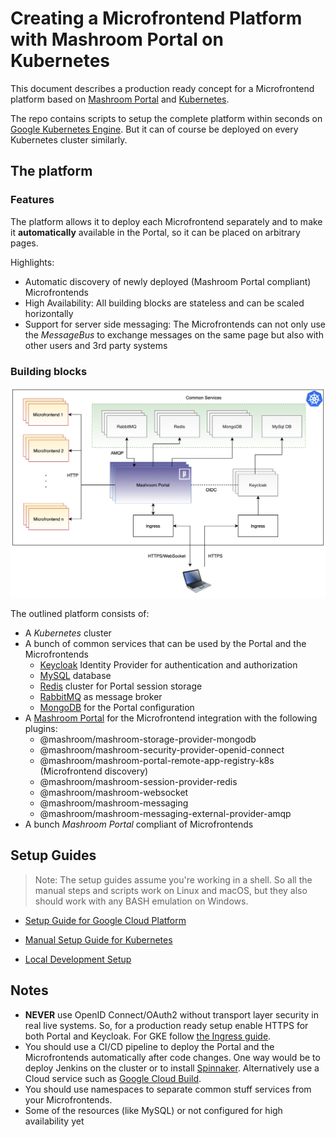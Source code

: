 
# Creating a Microfrontend Platform with Mashroom Portal on Kubernetes

This document describes a production ready concept for a Microfrontend platform based
on [Mashroom Portal](https://mashroom-server.com) and [Kubernetes](https://kubernetes.io).

The repo contains scripts to setup the complete platform within seconds on [Google Kubernetes Engine](https://cloud.google.com/kubernetes-engine).
But it can of course be deployed on every Kubernetes cluster similarly.

## The platform

### Features

The platform allows it to deploy each Microfrontend separately and to make it **automatically** available in the Portal,
so it can be placed on arbitrary pages.

Highlights:

 * Automatic discovery of newly deployed (Mashroom Portal compliant) Microfrontends
 * High Availability: All building blocks are stateless and can be scaled horizontally
 * Support for server side messaging: The Microfrontends can not only use the *MessageBus* to exchange messages on the same page
   but also with other users and 3rd party systems

### Building blocks

![The platform](./images/platform.png)

The outlined platform consists of:

 * A *Kubernetes* cluster
 * A bunch of common services that can be used by the Portal and the Microfrontends
     * [Keycloak](https://www.keycloak.org) Identity Provider for authentication and authorization
     * [MySQL](https://www.mysql.com/)  database
     * [Redis](https://redis.io) cluster for Portal session storage
     * [RabbitMQ](https://www.rabbitmq.com) as message broker
     * [MongoDB](https://www.mongodb.com) for the Portal configuration
 * A [Mashroom Portal](https://mashroom-server.com) for the Microfrontend integration with the following plugins:
     * @mashroom/mashroom-storage-provider-mongodb
     * @mashroom/mashroom-security-provider-openid-connect
     * @mashroom/mashroom-portal-remote-app-registry-k8s (Microfrontend discovery)
     * @mashroom/mashroom-session-provider-redis
     * @mashroom/mashroom-websocket
     * @mashroom/mashroom-messaging
     * @mashroom/mashroom-messaging-external-provider-amqp
 * A bunch *Mashroom Portal* compliant of Microfrontends

## Setup Guides

> Note: The setup guides assume you're working in a shell. So all the manual steps and scripts work on
> Linux and macOS, but they also should work with any BASH emulation on Windows.

 * [Setup Guide for Google Cloud Platform](SETUP_GCP.md)
 * [Manual Setup Guide for Kubernetes](SETUP_K8S_MANUAL.md)


 * [Local Development Setup](SETUP_LOCAL_DEV.md)

## Notes

 * **NEVER** use OpenID Connect/OAuth2 without transport layer security in real live systems.
   So, for a production ready setup enable HTTPS for both Portal and Keycloak.
   For GKE follow [the Ingress guide](https://cloud.google.com/kubernetes-engine/docs/concepts/ingress).
 * You should use a CI/CD pipeline to deploy the Portal and the Microfrontends automatically after code changes.
   One way would be to deploy Jenkins on the cluster or to install [Spinnaker](https://www.spinnaker.io/).
   Alternatively use a Cloud service such as [Google Cloud Build](https://github.com/marketplace/google-cloud-build).
 * You should use namespaces to separate common stuff services from your Microfrontends.
 * Some of the resources (like MySQL) or not configured for high availability yet
